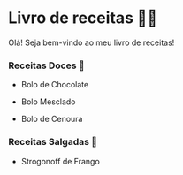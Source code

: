 # Livro de receitas :man_cook:

Olá! Seja bem-vindo ao meu livro de receitas!



### Receitas Doces :cake:

* Bolo de Chocolate

* Bolo Mesclado

* Bolo de Cenoura



### Receitas Salgadas :croissant:

* Strogonoff de Frango







 



